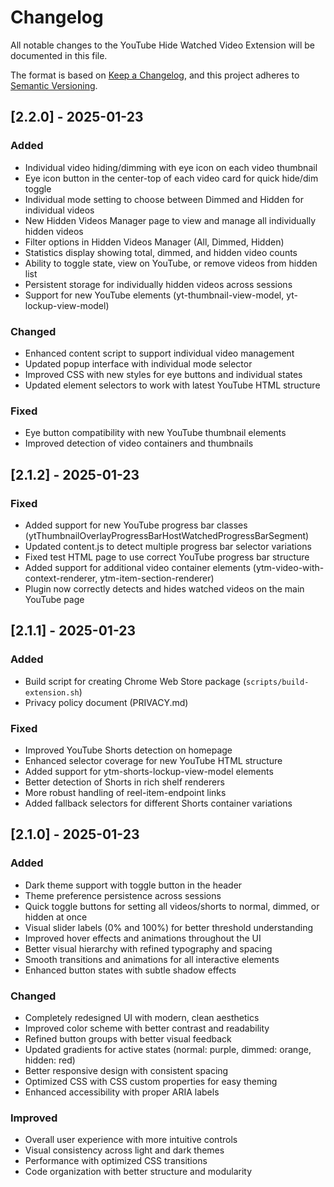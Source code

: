 # Changelog

All notable changes to the YouTube Hide Watched Video Extension will be documented in this file.

The format is based on [Keep a Changelog](https://keepachangelog.com/en/1.0.0/),
and this project adheres to [Semantic Versioning](https://semver.org/spec/v2.0.0.html).

## [2.2.0] - 2025-01-23

### Added
- Individual video hiding/dimming with eye icon on each video thumbnail
- Eye icon button in the center-top of each video card for quick hide/dim toggle
- Individual mode setting to choose between Dimmed and Hidden for individual videos
- New Hidden Videos Manager page to view and manage all individually hidden videos
- Filter options in Hidden Videos Manager (All, Dimmed, Hidden)
- Statistics display showing total, dimmed, and hidden video counts
- Ability to toggle state, view on YouTube, or remove videos from hidden list
- Persistent storage for individually hidden videos across sessions
- Support for new YouTube elements (yt-thumbnail-view-model, yt-lockup-view-model)

### Changed
- Enhanced content script to support individual video management
- Updated popup interface with individual mode selector
- Improved CSS with new styles for eye buttons and individual states
- Updated element selectors to work with latest YouTube HTML structure

### Fixed
- Eye button compatibility with new YouTube thumbnail elements
- Improved detection of video containers and thumbnails

## [2.1.2] - 2025-01-23

### Fixed
- Added support for new YouTube progress bar classes (ytThumbnailOverlayProgressBarHostWatchedProgressBarSegment)
- Updated content.js to detect multiple progress bar selector variations
- Fixed test HTML page to use correct YouTube progress bar structure
- Added support for additional video container elements (ytm-video-with-context-renderer, ytm-item-section-renderer)
- Plugin now correctly detects and hides watched videos on the main YouTube page

## [2.1.1] - 2025-01-23

### Added
- Build script for creating Chrome Web Store package (`scripts/build-extension.sh`)
- Privacy policy document (PRIVACY.md)

### Fixed
- Improved YouTube Shorts detection on homepage
- Enhanced selector coverage for new YouTube HTML structure
- Added support for ytm-shorts-lockup-view-model elements
- Better detection of Shorts in rich shelf renderers
- More robust handling of reel-item-endpoint links
- Added fallback selectors for different Shorts container variations

## [2.1.0] - 2025-01-23

### Added
- Dark theme support with toggle button in the header
- Theme preference persistence across sessions
- Quick toggle buttons for setting all videos/shorts to normal, dimmed, or hidden at once
- Visual slider labels (0% and 100%) for better threshold understanding
- Improved hover effects and animations throughout the UI
- Better visual hierarchy with refined typography and spacing
- Smooth transitions and animations for all interactive elements
- Enhanced button states with subtle shadow effects

### Changed
- Completely redesigned UI with modern, clean aesthetics
- Improved color scheme with better contrast and readability
- Refined button groups with better visual feedback
- Updated gradients for active states (normal: purple, dimmed: orange, hidden: red)
- Better responsive design with consistent spacing
- Optimized CSS with CSS custom properties for easy theming
- Enhanced accessibility with proper ARIA labels

### Improved
- Overall user experience with more intuitive controls
- Visual consistency across light and dark themes
- Performance with optimized CSS transitions
- Code organization with better structure and modularity
